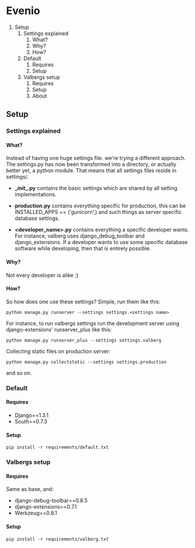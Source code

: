 # Evenio

1. Setup
    1. Settings explained
        1. What?
        1. Why?
        1. How?
    1. Default
        1. Requires
        1. Setup
    1. Valbergs setup
        1. Requires
        1. Setup
        1. About

## Setup

### Settings explained
#### What?
Instead of having one huge settings file. we're trying a different approach.
The settings.py has now been transformed into a directory, or actually better
yet, a python module. That means that all settings files reside in settings/.

* **\__init__.py** contains the basic settings which are shared by all setting
  implementations.

 * **production.py** contains everything specific for production, this can be
   INSTALLED_APPS += ('gunicorn',) and such things as server specific database
   settings.

 * **<developer_name>.py** contains everything a specific developer wants. For
   instance, valberg uses django_debug_toolbar and django_extensions. If a
   developer wants to use some specific database software while developing,
   then that is entirely possible.

#### Why?
Not every developer is alike ;)

#### How?
So how does one use these settings? Simple, run them like this:

    python manage.py runserver --settings settings.<settings name>

For instance, to run valbergs settings run the development server using
django-extensions' runserver_plus like this:

    python manage.py runserver_plus --settings settings.valberg

Collecting static files on production server:

    python manage.py collectstatic --settings settings.production

and so on.

### Default
#### Requires
* Django==1.3.1
* South==0.7.3

#### Setup

    pip install -r requirements/default.txt

### Valbergs setup
#### Requires
Same as base, and:

* django-debug-toolbar==0.8.5
* django-extensions==0.7.1
* Werkzeug==0.8.1

#### Setup

    pip install -r requirements/valberg.txt

